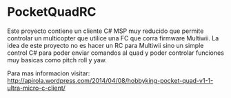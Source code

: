 PocketQuadRC
============

Este proyecto contiene un cliente C# MSP muy reducido que permite controlar un multicopter que utilice una FC que corra firmware Multiwii.
La idea de este proyecto no es hacer un RC para Multiwii sino un simple control C# para poder enviar comandos al quad y poder controlar funciones muy basicas
como pitch roll y yaw.

Para mas informacion visitar: http://apirola.wordpress.com/2014/04/08/hobbyking-pocket-quad-v1-1-ultra-micro-c-client/
